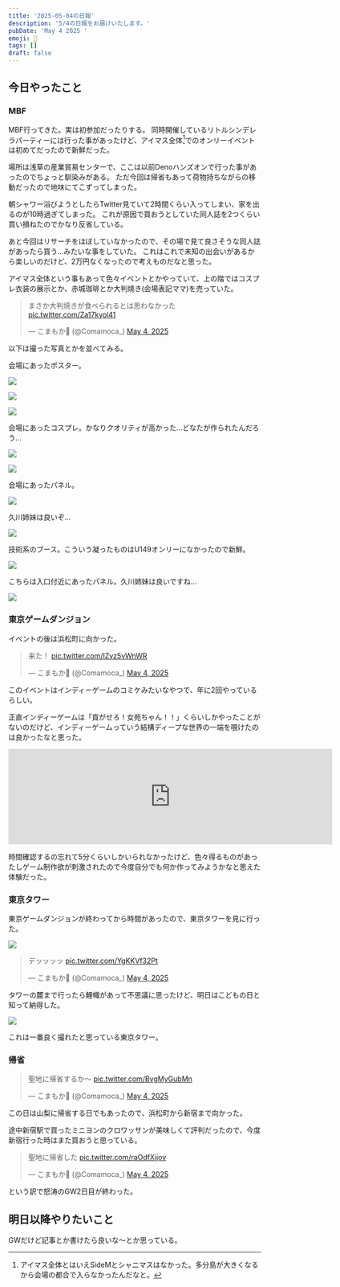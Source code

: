 ```yaml
---
title: '2025-05-04の日報'
description: '5/4の日報をお届けいたします。'
pubDate: 'May 4 2025 '
emoji: 🦊
tags: []
draft: false
---
```


## 今日やったこと

### MBF

MBF行ってきた。実は初参加だったりする。
同時開催しているリトルシンデレラパーティーには行った事があったけど、アイマス全体[^1]でのオンリーイベントは初めてだったので新鮮だった。

場所は浅草の産業貿易センターで、ここは以前Denoハンズオンで行った事があったのでちょっと馴染みがある。
ただ今回は帰省もあって荷物持ちながらの移動だったので地味にてこずってしまった。

朝シャワー浴びようとしたらTwitter見ていて2時間くらい入ってしまい、家を出るのが10時過ぎてしまった。
これが原因で買おうとしていた同人誌を2つくらい買い損ねたのでかなり反省している。

あと今回はリサーチをほぼしていなかったので、その場で見て良さそうな同人誌があったら買う...みたいな事をしていた。
これはこれで未知の出会いがあるから楽しいのだけど、2万円なくなったので考えものだなと思った。

アイマス全体という事もあって色々イベントとかやっていて、上の階ではコスプレ衣装の展示とか、赤城珈琲とか大判燒き(会場表記ママ)を売っていた。

<blockquote class="twitter-tweet"><p lang="ja" dir="ltr">まさか大判焼きが食べられるとは思わなかった <a href="https://t.co/Za17kyol41">pic.twitter.com/Za17kyol41</a></p>&mdash; こまもか🦊 (@Comamoca_) <a href="https://twitter.com/Comamoca_/status/1918927287153578346?ref_src=twsrc%5Etfw">May 4, 2025</a></blockquote> <script async src="https://platform.twitter.com/widgets.js" charset="utf-8"></script>

以下は撮った写真とかを並べてみる。

会場にあったポスター。

![](/img/2025-05-06-053145.webp)

![](/img/2025-05-06-053203.webp)

![](/img/2025-05-06-053323.webp)

会場にあったコスプレ。かなりクオリティが高かった...どなたが作られたんだろう...

![](/img/2025-05-06-053329.webp)

![](/img/2025-05-06-053301.webp)

会場にあったパネル。

![](/img/2025-05-06-053412.webp)

久川姉妹は良いぞ...

![](/img/2025-05-06-053507.webp)

技術系のブース。こういう凝ったものはU149オンリーになかったので新鮮。

![](/img/2025-05-06-053521.webp)

こちらは入口付近にあったパネル。久川姉妹は良いですね...

![](/img/2025-05-06-053712.webp)

### 東京ゲームダンジョン

イベントの後は浜松町に向かった。

<blockquote class="twitter-tweet"><p lang="ja" dir="ltr">来た！ <a href="https://t.co/IZyz5vWnWR">pic.twitter.com/IZyz5vWnWR</a></p>&mdash; こまもか🦊 (@Comamoca_) <a href="https://twitter.com/Comamoca_/status/1918944304568922186?ref_src=twsrc%5Etfw">May 4, 2025</a></blockquote> <script async src="https://platform.twitter.com/widgets.js" charset="utf-8"></script>

このイベントはインディーゲームのコミケみたいなやつで、年に2回やっているらしい。

正直インディーゲームは「貢がせろ！女苑ちゃん！！」くらいしかやったことがないのだけど、インディーゲームっていう結構ディープな世界の一端を覗けたのは良かったなと思った。

<iframe src="https://store.steampowered.com/widget/2649990/" frameborder="0" width="646" height="190"></iframe>

時間確認するの忘れて5分くらいしかいられなかったけど、色々得るものがあったしゲーム制作欲が刺激されたので今度自分でも何か作ってみようかなと思えた体験だった。

### 東京タワー

東京ゲームダンジョンが終わってから時間があったので、東京タワーを見に行った。

![](/img/2025-05-06-054030.webp)

<blockquote class="twitter-tweet"><p lang="ja" dir="ltr">デッッッッ <a href="https://t.co/YgKKVf32Pt">pic.twitter.com/YgKKVf32Pt</a></p>&mdash; こまもか🦊 (@Comamoca_) <a href="https://twitter.com/Comamoca_/status/1918945904486232447?ref_src=twsrc%5Etfw">May 4, 2025</a></blockquote> <script async src="https://platform.twitter.com/widgets.js" charset="utf-8"></script>

タワーの麓まで行ったら鯉幟があって不思議に思ったけど、明日はこどもの日と知って納得した。

![](/img/2025-05-06-054216.webp)

これは一番良く撮れたと思っている東京タワー。

### 帰省

<blockquote class="twitter-tweet"><p lang="ja" dir="ltr">聖地に帰省するか〜 <a href="https://t.co/BvgMyGubMn">pic.twitter.com/BvgMyGubMn</a></p>&mdash; こまもか🦊 (@Comamoca_) <a href="https://twitter.com/Comamoca_/status/1918968903809843708?ref_src=twsrc%5Etfw">May 4, 2025</a></blockquote> <script async src="https://platform.twitter.com/widgets.js" charset="utf-8"></script>

この日は山梨に帰省する日でもあったので、浜松町から新宿まで向かった。

途中新宿駅で買ったミニヨンのクロワッサンが美味しくて評判だったので、今度新宿行った時はまた買おうと思っている。

<blockquote class="twitter-tweet"><p lang="ja" dir="ltr">聖地に帰省した <a href="https://t.co/raOdfXijov">pic.twitter.com/raOdfXijov</a></p>&mdash; こまもか🦊 (@Comamoca_) <a href="https://twitter.com/Comamoca_/status/1919018198529081508?ref_src=twsrc%5Etfw">May 4, 2025</a></blockquote> <script async src="https://platform.twitter.com/widgets.js" charset="utf-8"></script>

という訳で怒涛のGW2日目が終わった。

## 明日以降やりたいこと

GWだけど記事とか書けたら良いな〜とか思っている。

[^1]: アイマス全体とはいえSideMとシャニマスはなかった。多分島が大きくなるから会場の都合で入らなかったんだなと。
